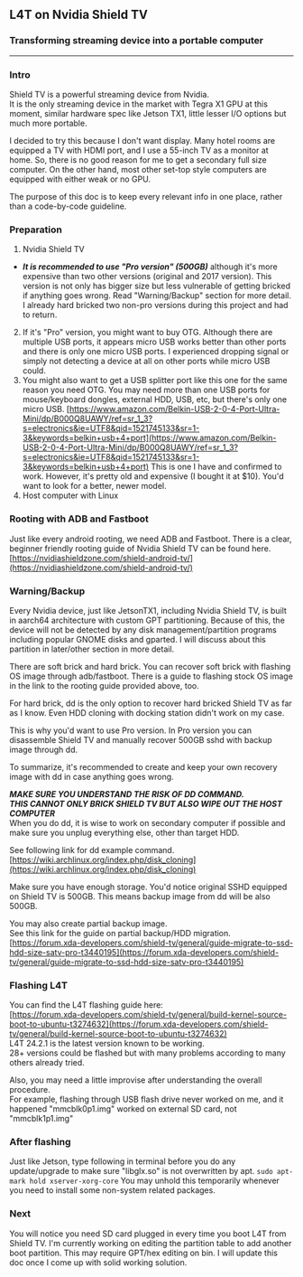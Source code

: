 ## L4T on Nvidia Shield TV
### Transforming streaming device into a portable computer

---
### Intro
Shield TV is a powerful streaming device from Nvidia.  
It is the only streaming device in the market with Tegra X1 GPU at this moment, similar hardware spec like Jetson TX1, little lesser I/O options but much more portable. 

I decided to try this because I don't want display.
Many hotel rooms are equipped a TV with HDMI port, and I use a 55-inch TV as a monitor at home. So, there is no good reason for me to get a secondary full size computer.
On the other hand, most other set-top style computers are equipped with either weak or no GPU.

The purpose of this doc is to keep every relevant info in one place, rather than a code-by-code guideline.

### Preparation
1. Nvidia Shield TV
 - ***It is recommended to use "Pro version" (500GB)*** although it's more expensive than two other versions (original and 2017 version). This version is not only has bigger size but less vulnerable of getting bricked if anything goes wrong. Read "Warning/Backup" section for more detail.
 I already hard bricked two non-pro versions during this project and had to return.
2. If it's "Pro" version, you might want to buy OTG. Although there are multiple USB ports, it appears micro USB works better than other ports and there is only one micro USB ports. I experienced dropping signal or simply not detecting a device at all on other ports while micro USB could.
3. You might also want to get a USB splitter port like this one for the same reason you need OTG. You may need more than one USB ports for mouse/keyboard dongles, external HDD, USB, etc, but there's only one micro USB.
[https://www.amazon.com/Belkin-USB-2-0-4-Port-Ultra-Mini/dp/B000Q8UAWY/ref=sr_1_3?s=electronics&ie=UTF8&qid=1521745133&sr=1-3&keywords=belkin+usb+4+port](https://www.amazon.com/Belkin-USB-2-0-4-Port-Ultra-Mini/dp/B000Q8UAWY/ref=sr_1_3?s=electronics&ie=UTF8&qid=1521745133&sr=1-3&keywords=belkin+usb+4+port)
This is one I have and confirmed to work. However, it's pretty old and expensive (I bought it at $10). You'd want to look for a better, newer model.
4. Host computer with Linux

### Rooting with ADB and Fastboot
Just like every android rooting, we need ADB and Fastboot.
There is a clear, beginner friendly rooting guide of Nvidia Shield TV can be found here.
[https://nvidiashieldzone.com/shield-android-tv/](https://nvidiashieldzone.com/shield-android-tv/)

### Warning/Backup
Every Nvidia device, just like JetsonTX1, including Nvidia Shield TV, is built in aarch64 architecture with custom GPT partitioning. Because of this, the device will not be detected by any disk management/partition programs including popular GNOME disks and gparted. I will discuss about this partition in later/other section in more detail.

There are soft brick and hard brick.
You can recover soft brick with flashing OS image through adb/fastboot. There is a guide to flashing stock OS image in the link to the rooting guide provided above, too.

For hard brick, dd is the only option to recover hard bricked Shield TV as far as I know. Even HDD cloning with docking station didn't work on my case.

This is why you'd want to use Pro version. In Pro version you can disassemble Shield TV and manually recover 500GB sshd with backup image through dd.

To summarize, it's recommended to create and keep your own recovery image with dd in case anything goes wrong.

***MAKE SURE YOU UNDERSTAND THE RISK OF DD COMMAND.***  
***THIS CANNOT ONLY BRICK SHIELD TV BUT ALSO WIPE OUT THE HOST COMPUTER***  
When you do dd, it is wise to work on secondary computer if possible and make sure you unplug everything else, other than target HDD.  

See following link for dd example command.  
[https://wiki.archlinux.org/index.php/disk_cloning](https://wiki.archlinux.org/index.php/disk_cloning)  

Make sure you have enough storage.
You'd notice original SSHD equipped on Shield TV is 500GB.
This means backup image from dd will be also 500GB.

You may also create partial backup image.  
See this link for the guide on partial backup/HDD migration.  
[https://forum.xda-developers.com/shield-tv/general/guide-migrate-to-ssd-hdd-size-satv-pro-t3440195](https://forum.xda-developers.com/shield-tv/general/guide-migrate-to-ssd-hdd-size-satv-pro-t3440195)

### Flashing L4T
You can find the L4T flashing guide here:  
[https://forum.xda-developers.com/shield-tv/general/build-kernel-source-boot-to-ubuntu-t3274632](https://forum.xda-developers.com/shield-tv/general/build-kernel-source-boot-to-ubuntu-t3274632)  
L4T 24.2.1 is the latest version known to be working.  
28+ versions could be flashed but with many problems according to many others already tried.

Also, you may need a little improvise after understanding the overall procedure.  
For example, flashing through USB flash drive never worked on me, and it happened "mmcblk0p1.img" worked on external SD card, not "mmcblk1p1.img"

### After flashing
Just like Jetson, type following in terminal before you do any update/upgrade to make sure "libglx.so" is not overwritten by apt.
`sudo apt-mark hold xserver-xorg-core`
You may unhold this temporarily whenever you need to install some non-system related packages.

### Next
You will notice you need SD card plugged in every time you boot L4T from Shield TV. I'm currently working on editing the partition table to add another boot partition. This may require GPT/hex editing on bin. I will update this doc once I come up with solid working solution.
